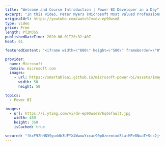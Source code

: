 ```yaml
---
title: "Welcome and Course Introduction | Power BI Developer in a Day"
excerpt: "In this video, Peter Myers (Microsoft Most Valued Professional - Data Platform, and course developer), Sergei Gundorov (Principal Program Manager), and Amit Shuster (Product Manager) welcome and introduce you to the course. This is video 1 of 20.    The Power BI Developer in a Day online course empowers you as an"
originalUrl: https://youtube.com/watch?v=dv-ep90wse8
type: video
price: Free
length: PT2M36S
publishedDateTime: 2020-06-01T20:32:40Z
heat: 61

featuredContent: "<iframe width=\"800\" height=\"500\" frameborder=\"0\" src=\"https://www.youtube.com/embed/dv-ep90wse8\" allow=\"accelerometer; autoplay; encrypted-media; gyroscope; picture-in-picture\" allowfullscreen></iframe>"

provider:
  name: Microsoft
  domain: microsoft.com
  images:
    - url: https://smartableai.github.io/microsoft-power-bi/assets/images/organizations/microsoft.com-50x50.jpg
      width: 50
      height: 50

topics:
  - Power BI

images:
  - url: https://i.ytimg.com/vi/dv-ep90wse8/hqdefault.jpg
    width: 480
    height: 360
    isCached: true

secured: "fkxF92hHN39guddb3UFYX4WwowYxxac90p0zormixd3LatMFe8NuaT+Scc2j+OJ4mRiEOtazAX0m5J9188rgHcnM694jvKJ4krnP1r571NZIQyoPumQ8a/1MX17w3RMrboJLItMBLBawsosBKPaeDoi+O5QG6C0MD56kZcMlALuSSyab1v0ppqt6+69/uoBWHrWyLJXPdltUJnzRovnBPdTFM0AiNVTQPUTbtcbAQSbI2dB7X97d5n9YKHQ0Vo50W14vDQxKZmSuqwfbTZqgx3TtjmXTKu9588v/rrLaRYI/vGA9/8mY/LRx8C4jaiYB0r1l9F0Lo9/HfPlElMhGfCKSSuYtsfoEDK5wL4yBhgQ/DIXSpYDNDpTzv+6ZU9i0ddvRrxqlHKS5GQWOsxXfZ5x9vfJXcHeTQCzSdPDjrUY=;3mlGlgRpNbIShB4LTimGQg=="
---
```


